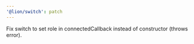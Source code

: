 ```yaml
---
'@lion/switch': patch
---
```


Fix switch to set role in connectedCallback instead of constructor (throws error).
